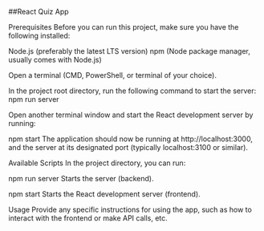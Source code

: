 ##React Quiz App


Prerequisites
Before you can run this project, make sure you have the following installed:

Node.js (preferably the latest LTS version)
npm (Node package manager, usually comes with Node.js)





Open a terminal (CMD, PowerShell, or terminal of your choice).

In the project root directory, run the following command to start the server:
npm run server

Open another terminal window and start the React development server by running:

npm start
The application should now be running at http://localhost:3000, and the server at its designated port (typically localhost:3100 or similar).

Available Scripts
In the project directory, you can run:

npm run server
Starts the server (backend).

npm start
Starts the React development server (frontend).

Usage
Provide any specific instructions for using the app, such as how to interact with the frontend or make API calls, etc.
